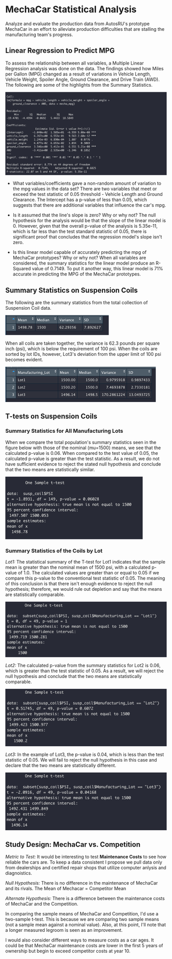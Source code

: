 # MechaCar Statistical Analysis

Analyze and evaluate the production data from AutosRU's prototype MechaCar in an effort to alleviate production difficulties that are stalling the manufacturing team's progress.

## Linear Regression to Predict MPG

To assess the relationship between all variables, a Multiple Linear Regression analysis was done on the data. The findings showed how Miles per Gallon (MPG) changed as a result of variations in Vehicle Length, Vehicle Weight, Spoiler Angle, Ground Clearance, and Drive Train (AWD). The following are some of the highlights from the Summary Statistics.

![Summary Statistics MechaCar](images/MechaCarFig1.PNG)

- What variables/coefficients gave a non-random amount of variation to the mpg values in the data set? There are two variables that meet or exceed the test statistic of 0.05 threshold - Vehicle Length and Ground Clearance. The Intercept has a p-value of less than 0.05, which suggests that there are additional variables that influence the car's mpg.

- Is it assumed that the line's slope is zero? Why or why not? The null hypothesis for the analysis would be that the slope of the linear model is 0. However, given that the overall p-value of the analysis is 5.35e-11, which is far less than the test standard statistic of 0.05, there is significant proof that concludes that the regression model's slope isn't zero.

- Is this linear model capable of accurately predicting the mpg of MechaCar prototypes? Why or why not? When all variables are considered, the summary statistics for the linear model produce an R-Squared value of 0.7149. To put it another way, this linear model is 71% accurate in predicting the MPG of the MechaCar prototypes.

## Summary Statistics on Suspension Coils
The following are the summary statistics from the total collection of Suspension Coil data.


![Summary Statistics All](images/MechaCarFig2.PNG)

When all coils are taken together, the variance is 62.3 pounds per square inch (psi), which is below the requirement of 100 psi. When the coils are sorted by lot IDs, however, Lot3's deviation from the upper limit of 100 psi becomes evident.

![Summary Statistics by Lot](images/MechaCarFig3.PNG)

## T-tests on Suspension Coils

### Summary Statistics for All Manufacturing Lots
When we compare the total population's summary statistics seen in the figure below with those of the nominal (mu=1500) means, we see that the calculated p-value is 0.06. When compared to the test value of 0.05, the calculated p-value is greater than the test statistic. As a result, we do not have sufficient evidence to reject the stated null hypothesis and conclude that the two means are statistically similar. 

![T-test Summary for All Coils](images/MechaCarFig4.PNG)

### Summary Statistics of the Coils by Lot
 *Lot1:* The statistical summary of the T-test for Lot1 indicates that the sample mean is greater than the nominal mean of 1500 psi, with a calculated p-value of 1.0. The calculated values are greater than or equal to 0.05 if we compare this p-value to the conventional test statistic of 0.05. The meaning of this conclusion is that there isn't enough evidence to reject the null hypothesis; therefore, we would rule out depletion and say that the means are statistically comparable.

![T-test Summary for Lot1 Coils](images/MechaCarFig5.PNG) 

*Lot2:* The calculated p-value from the summary statistics for Lot2 is 0.06, which is greater than the test statistic of 0.05. As a result, we will reject the null hypothesis and conclude that the two means are statistically comparable.

![T-test Summary for Lot2 Coils](images/MechaCarFig6.PNG) 

*Lot3:* In the example of Lot3, the p-value is 0.04, which is less than the test statistic of 0.05. We will fail to reject the null hypothesis in this case and declare that the two means are statistically different.

![T-test Summary for Lot3 Coils](images/MechaCarFig7.PNG) 


## Study Design: MechaCar vs. Competition
*Metric to Test:* It would be interesting to test **Maintenance Costs** to see how reliable the cars are. To keep a data consistent I propose we pull data only from dealerships and certified repair shops that utilize computer anlysis and diagnoistics.

*Null Hypothesis:* There is no difference in the maintenance of MechaCar and its rivals. The Mean of Mechacar = Competitor Mean

*Alternate Hypothesis:* There is a difference between the maintenance costs of MechaCar and the Competition.

In comparing the sample means of MechaCar and Competition, I'd use a two-sample t-test. This is because we are comparing two sample means (not a sample mean against a nominal value). Also, at this point, I'll note that a longer measured legroom is seen as an improvement.

I would also consider different ways to measure costs as a car ages. It could be that MechaCar maintenance costs are lower in the first 5 years of ownership but begin to exceed competitor costs at year 10.

